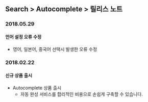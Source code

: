## Search > Autocomplete > 릴리스 노트

### 2018.05.29
#### 언어 설정 오류 수정
* 영어, 일본어, 중국어 선택시 발생한 오류 수정

### 2018.02.22
#### 신규 상품 출시
* Autocomplete 상품 출시
    * 자동 완성 서비스를 합리적인 비용으로 손쉽게 구축할 수 있습니다.
